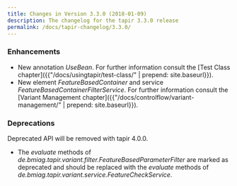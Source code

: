 ```yaml
---
title: Changes in Version 3.3.0 (2018-01-09)
description: The changelog for the tapir 3.3.0 release
permalink: /docs/tapir-changelog/3.3.0/
---
```


### Enhancements
* New annotation *UseBean*. For further information consult the [Test Class chapter]({{"/docs/usingtapir/test-class/" | prepend: site.baseurl}}).
* New element *FeatureBasedContainer* and service *FeatureBasedContainerFilterService*. For further information consult the [Variant Management chapter]({{"/docs/controlflow/variant-management/" | prepend: site.baseurl}}).

### Deprecations
Deprecated API will be removed with tapir 4.0.0.
* The *evaluate* methods of *de.bmiag.tapir.variant.filter.FeatureBasedParameterFilter* are marked as deprecated and should be replaced with the *evaluate* methods of *de.bmiag.tapir.variant.service.FeatureCheckService*.
